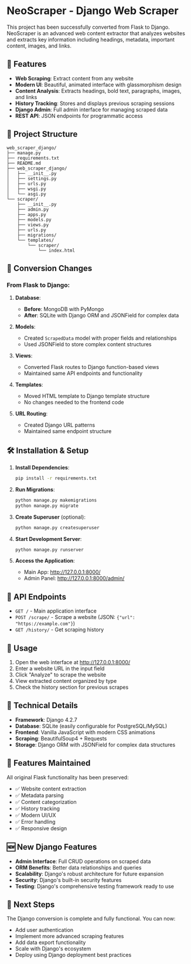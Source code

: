 # NeoScraper - Django Web Scraper

This project has been successfully converted from Flask to Django. NeoScraper is an advanced web content extractor that analyzes websites and extracts key information including headings, metadata, important content, images, and links.

## 🚀 Features

- **Web Scraping**: Extract content from any website
- **Modern UI**: Beautiful, animated interface with glassmorphism design
- **Content Analysis**: Extracts headings, bold text, paragraphs, images, and links
- **History Tracking**: Stores and displays previous scraping sessions
- **Django Admin**: Full admin interface for managing scraped data
- **REST API**: JSON endpoints for programmatic access

## 📁 Project Structure

```
web_scraper_django/
├── manage.py
├── requirements.txt
├── README.md
├── web_scraper_django/
│   ├── __init__.py
│   ├── settings.py
│   ├── urls.py
│   ├── wsgi.py
│   └── asgi.py
└── scraper/
    ├── __init__.py
    ├── admin.py
    ├── apps.py
    ├── models.py
    ├── views.py
    ├── urls.py
    ├── migrations/
    └── templates/
        └── scraper/
            └── index.html
```

## 🔄 Conversion Changes

### From Flask to Django:

1. **Database**: 
   - **Before**: MongoDB with PyMongo
   - **After**: SQLite with Django ORM and JSONField for complex data

2. **Models**: 
   - Created `ScrapedData` model with proper fields and relationships
   - Used JSONField to store complex content structures

3. **Views**: 
   - Converted Flask routes to Django function-based views
   - Maintained same API endpoints and functionality

4. **Templates**: 
   - Moved HTML template to Django template structure
   - No changes needed to the frontend code

5. **URL Routing**: 
   - Created Django URL patterns
   - Maintained same endpoint structure

## 🛠️ Installation & Setup

1. **Install Dependencies**:
   ```bash
   pip install -r requirements.txt
   ```

2. **Run Migrations**:
   ```bash
   python manage.py makemigrations
   python manage.py migrate
   ```

3. **Create Superuser** (optional):
   ```bash
   python manage.py createsuperuser
   ```

4. **Start Development Server**:
   ```bash
   python manage.py runserver
   ```

5. **Access the Application**:
   - Main App: http://127.0.0.1:8000/
   - Admin Panel: http://127.0.0.1:8000/admin/

## 📡 API Endpoints

- `GET /` - Main application interface
- `POST /scrape/` - Scrape a website (JSON: `{"url": "https://example.com"}`)
- `GET /history/` - Get scraping history

## 🎯 Usage

1. Open the web interface at http://127.0.0.1:8000/
2. Enter a website URL in the input field
3. Click "Analyze" to scrape the website
4. View extracted content organized by type
5. Check the history section for previous scrapes

## 🔧 Technical Details

- **Framework**: Django 4.2.7
- **Database**: SQLite (easily configurable for PostgreSQL/MySQL)
- **Frontend**: Vanilla JavaScript with modern CSS animations
- **Scraping**: BeautifulSoup4 + Requests
- **Storage**: Django ORM with JSONField for complex data structures

## 🎨 Features Maintained

All original Flask functionality has been preserved:
- ✅ Website content extraction
- ✅ Metadata parsing
- ✅ Content categorization
- ✅ History tracking
- ✅ Modern UI/UX
- ✅ Error handling
- ✅ Responsive design

## 🆕 New Django Features

- **Admin Interface**: Full CRUD operations on scraped data
- **ORM Benefits**: Better data relationships and queries
- **Scalability**: Django's robust architecture for future expansion
- **Security**: Django's built-in security features
- **Testing**: Django's comprehensive testing framework ready to use

## 🚀 Next Steps

The Django conversion is complete and fully functional. You can now:
- Add user authentication
- Implement more advanced scraping features
- Add data export functionality
- Scale with Django's ecosystem
- Deploy using Django deployment best practices
